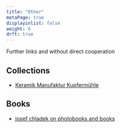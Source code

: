 ```yaml
---
title: "Other"
metaPage: true
displayinlist: false
weight: 6
drft: true
---
```


Further links and without direct cooperation

## Collections

* [Keramik Manufaktur Kupfermühle](http://kmk.golz.info/kmk.htm)

## Books

* [josef chladek on photobooks and books](https://josefchladek.com/)
